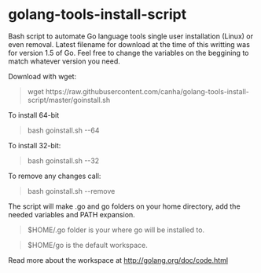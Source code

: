 golang-tools-install-script
==========================

Bash script to automate Go language tools single user installation (Linux) or even removal.
Latest filename for download at the time of this writting was for version 1.5 of Go. Feel free to change the variables on the beggining to match whatever version you need.

Download with wget:
<blockquote>wget https://raw.githubusercontent.com/canha/golang-tools-install-script/master/goinstall.sh</blockquote>

To install 64-bit
<blockquote>bash goinstall.sh --64</blockquote>

To install 32-bit:
<blockquote>bash goinstall.sh --32</blockquote>

To remove any changes call:
<blockquote>bash goinstall.sh --remove</blockquote>

The script will make .go and go folders on your home directory, add the needed variables and PATH expansion.

<blockquote>$HOME/.go folder is your where go will be installed to.</blockquote>
<blockquote>$HOME/go is the default workspace.</blockquote>

Read more about the workspace at http://golang.org/doc/code.html
